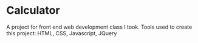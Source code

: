 Calculator
==========
A project for front end web development class I took.
Tools used to create this project: HTML, CSS, Javascript, JQuery
